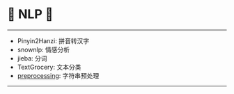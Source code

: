 # :rocket: NLP :facepunch:
---
- Pinyin2Hanzi: 拼音转汉字
- snownlp: 情感分析
- jieba: 分词
- TextGrocery: 文本分类
- [preprocessing][1]: 字符串预处理



---
[1]: https://github.com/SpotlightData/preprocessing
